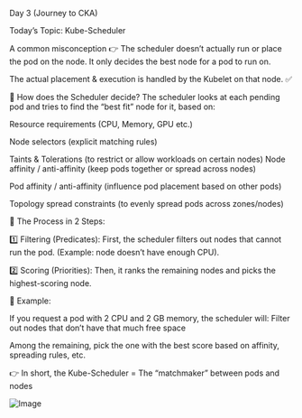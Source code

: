 Day 3 (Journey to CKA)

Today’s Topic: Kube-Scheduler

A common misconception 👉 The scheduler doesn’t actually run or place the pod on the node.
It only decides the best node for a pod to run on.

The actual placement & execution is handled by the Kubelet on that node. ✅

🔹 How does the Scheduler decide?
The scheduler looks at each pending pod and tries to find the “best fit” node for it, based on:

Resource requirements (CPU, Memory, GPU etc.)

Node selectors (explicit matching rules)

Taints & Tolerations (to restrict or allow workloads on certain nodes)
Node affinity / anti-affinity (keep pods together or spread across nodes)

Pod affinity / anti-affinity (influence pod placement based on other pods)

Topology spread constraints (to evenly spread pods across zones/nodes)

🔹 The Process in 2 Steps:

1️⃣ Filtering (Predicates): First, the scheduler filters out nodes that cannot run the pod. (Example: node doesn’t have enough CPU).

2️⃣ Scoring (Priorities): Then, it ranks the remaining nodes and picks the highest-scoring node.

📌 Example:

If you request a pod with 2 CPU and 2 GB memory, the scheduler will:
Filter out nodes that don’t have that much free space

Among the remaining, pick the one with the best score based on affinity, spreading rules, etc.

👉 In short, the Kube-Scheduler = The “matchmaker” between pods and nodes 


![Image](https://github.com/user-attachments/assets/82a3fe2b-8678-477d-956c-4704791b8c1d)
